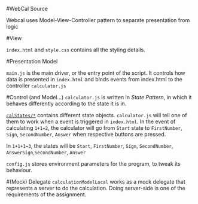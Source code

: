#WebCal Source

Webcal uses Model-View-Controller pattern to separate presentation from logic


#View

`index.html` and `style.css` contains all the styling details. 

#Presentation Model

`main.js` is the main driver, or the entry point of the script. It controls how data is presented in `index.html` and binds events from index.html to the controller `calculator.js`

#Control (and Model...)
`calculator.js` is written in _State Pattern_, in which it behaves differently according to the state it is in.

[`calStates/*`][1] contains different state objects. `calculator.js` will tell one of them to work when a event is triggered in `index.html`. In the event of calculating `1+1=2`, the calculator will go from `Start` state to `FirstNumber`, `Sign`, `SecondNumber`, `Answer` when respective buttons are pressed.

In `1+1+1=3`, the states will be  `Start`, `FirstNumber`, `Sign`, `SecondNumber`, `AnswerSign`,`SecondNumber`, `Answer`

`config.js` stores environment parameters for the program, to tweak its behaviour.

#(Mock) Delegate
`calculationModelLocal` works as a mock delegate that represents a server to do the calculation. Doing server-side is one of the requirements of the assignment.




[1]:https://github.com/vicksonzero/WebCal/tree/master/src/js/calStates
